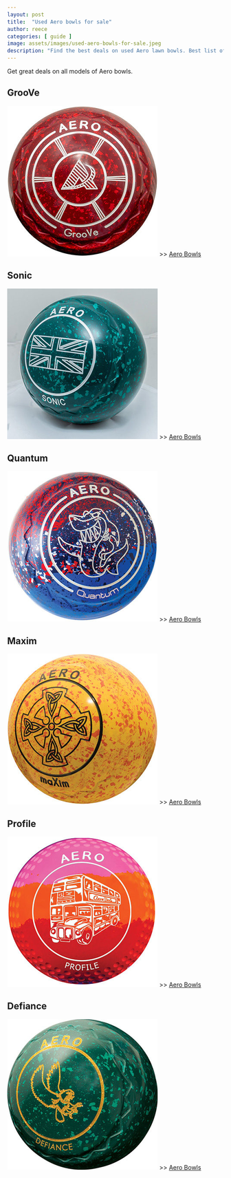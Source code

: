 ```yaml
---
layout: post
title:  "Used Aero bowls for sale"
author: reece
categories: [ guide ]
image: assets/images/used-aero-bowls-for-sale.jpeg
description: "Find the best deals on used Aero lawn bowls. Best list of used Aero bowls available now"
---
```


Get great deals on all models of Aero bowls. 

## GrooVe

<img src="/assets/images/bowls/aero/aero-groove.jpg" title="Aero GrooVe" />
>> <a href="https://aerobowls.co.uk">Aero Bowls</a>

## Sonic

<img src="/assets/images/bowls/aero/aero-sonic.jpg" title="Aero Sonic" />
>> <a href="https://aerobowls.co.uk">Aero Bowls</a>

## Quantum

<img src="/assets/images/bowls/aero/aero-quantum.jpg" title="Aero Quantum" />
>> <a href="https://aerobowls.co.uk">Aero Bowls</a>

## Maxim

<img src="/assets/images/bowls/aero/aero-maxim.jpg" title="Aero Maxim" />
>> <a href="https://aerobowls.co.uk">Aero Bowls</a>

## Profile

<img src="/assets/images/bowls/aero/aero-profile.jpg" title="Aero Profile" />
>> <a href="https://aerobowls.co.uk">Aero Bowls</a>

## Defiance

<img src="/assets/images/bowls/aero/aero-defiance.jpg" title="Aero Defiance" />
>> <a href="https://aerobowls.co.uk">Aero Bowls</a>
